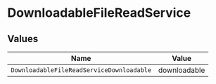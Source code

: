# DownloadableFileReadService


## Values

| Name                                      | Value                                     |
| ----------------------------------------- | ----------------------------------------- |
| `DownloadableFileReadServiceDownloadable` | downloadable                              |